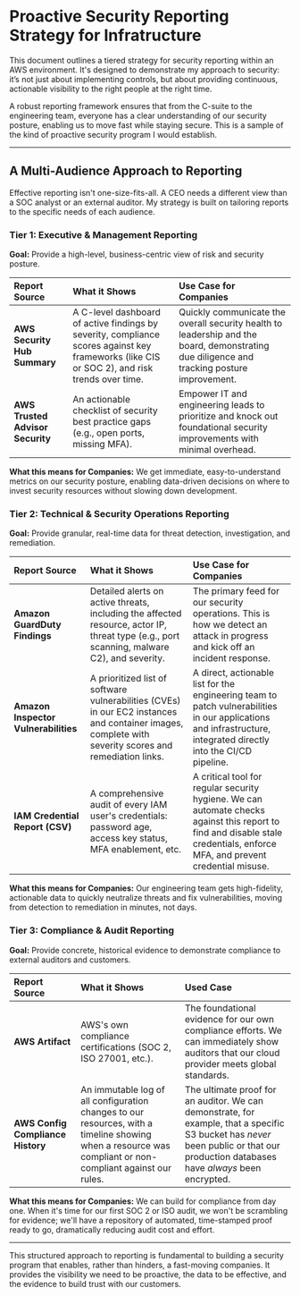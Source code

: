 # Proactive Security Reporting Strategy for Infratructure

This document outlines a tiered strategy for security reporting within an AWS environment. It's designed to demonstrate my approach to security: it’s not just about implementing controls, but about providing continuous, actionable visibility to the right people at the right time.

A robust reporting framework ensures that from the C-suite to the engineering team, everyone has a clear understanding of our security posture, enabling us to move fast while staying secure. This is a sample of the kind of proactive security program I would establish.

---

## A Multi-Audience Approach to Reporting

Effective reporting isn't one-size-fits-all. A CEO needs a different view than a SOC analyst or an external auditor. My strategy is built on tailoring reports to the specific needs of each audience.

### Tier 1: Executive & Management Reporting
**Goal:** Provide a high-level, business-centric view of risk and security posture.

| Report Source | What it Shows | Use Case for Companies |
| :--- | :--- | :--- |
| **AWS Security Hub Summary** | A C-level dashboard of active findings by severity, compliance scores against key frameworks (like CIS or SOC 2), and risk trends over time. | Quickly communicate the overall security health to leadership and the board, demonstrating due diligence and tracking posture improvement. |
| **AWS Trusted Advisor Security** | An actionable checklist of security best practice gaps (e.g., open ports, missing MFA). | Empower IT and engineering leads to prioritize and knock out foundational security improvements with minimal overhead. |

**What this means for Companies:** We get immediate, easy-to-understand metrics on our security posture, enabling data-driven decisions on where to invest security resources without slowing down development.

### Tier 2: Technical & Security Operations Reporting
**Goal:** Provide granular, real-time data for threat detection, investigation, and remediation.

| Report Source | What it Shows | Use Case for Companies |
| :--- | :--- | :--- |
| **Amazon GuardDuty Findings** | Detailed alerts on active threats, including the affected resource, actor IP, threat type (e.g., port scanning, malware C2), and severity. | The primary feed for our security operations. This is how we detect an attack in progress and kick off an incident response. |
| **Amazon Inspector Vulnerabilities** | A prioritized list of software vulnerabilities (CVEs) in our EC2 instances and container images, complete with severity scores and remediation links. | A direct, actionable list for the engineering team to patch vulnerabilities in our applications and infrastructure, integrated directly into the CI/CD pipeline. |
| **IAM Credential Report (CSV)** | A comprehensive audit of every IAM user's credentials: password age, access key status, MFA enablement, etc. | A critical tool for regular security hygiene. We can automate checks against this report to find and disable stale credentials, enforce MFA, and prevent credential misuse. |

**What this means for Companies:** Our engineering team gets high-fidelity, actionable data to quickly neutralize threats and fix vulnerabilities, moving from detection to remediation in minutes, not days.

### Tier 3: Compliance & Audit Reporting
**Goal:** Provide concrete, historical evidence to demonstrate compliance to external auditors and customers.

| Report Source | What it Shows | Used Case |
| :--- | :--- | :--- |
| **AWS Artifact** | AWS's own compliance certifications (SOC 2, ISO 27001, etc.). | The foundational evidence for our own compliance efforts. We can immediately show auditors that our cloud provider meets global standards. |
| **AWS Config Compliance History** | An immutable log of all configuration changes to our resources, with a timeline showing when a resource was compliant or non-compliant against our rules. | The ultimate proof for an auditor. We can demonstrate, for example, that a specific S3 bucket has *never* been public or that our production databases have *always* been encrypted. |

**What this means for Companies:** We can build for compliance from day one. When it's time for our first SOC 2 or ISO audit, we won't be scrambling for evidence; we'll have a repository of automated, time-stamped proof ready to go, dramatically reducing audit cost and effort.

---

This structured approach to reporting is fundamental to building a security program that enables, rather than hinders, a fast-moving companies. It provides the visibility we need to be proactive, the data to be effective, and the evidence to build trust with our customers.